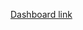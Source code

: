 [Dashboard link](https://app.powerbi.com/view?r=eyJrIjoiNjZiMjRjOGItODU2NS00ODZlLWIxNjktOWQ3NmI1ZDE5YWVlIiwidCI6ImRmODY3OWNkLWE4MGUtNDVkOC05OWFjLWM4M2VkN2ZmOTVhMCJ9)
